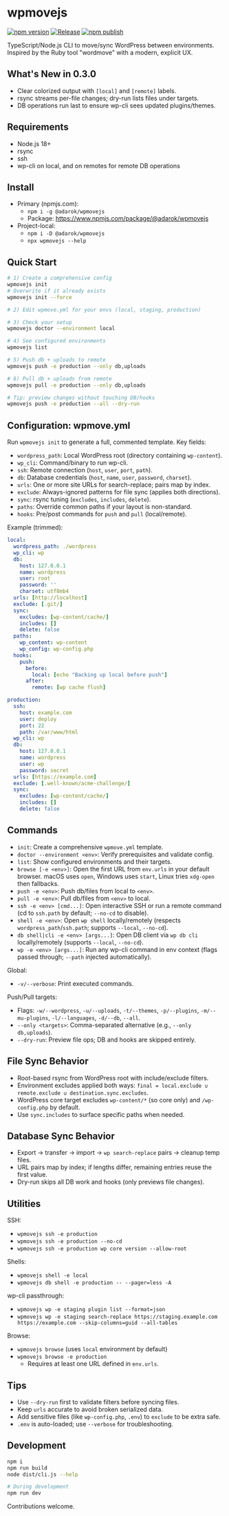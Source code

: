 # wpmovejs

[![npm version](https://img.shields.io/npm/v/%40adarok%2Fwpmovejs.svg)](https://www.npmjs.com/package/@adarok/wpmovejs)
[![Release](https://github.com/Adarok/wpmovejs/actions/workflows/release.yml/badge.svg)](https://github.com/Adarok/wpmovejs/actions/workflows/release.yml)
[![npm publish](https://img.shields.io/npm/dm/%40adarok%2Fwpmovejs.svg?label=npm%20downloads)](https://www.npmjs.com/package/@adarok/wpmovejs)

TypeScript/Node.js CLI to move/sync WordPress between environments. Inspired by the Ruby tool "wordmove" with a modern, explicit UX.

## What's New in 0.3.0

- Clear colorized output with `[local]` and `[remote]` labels.
- rsync streams per-file changes; dry-run lists files under targets.
- DB operations run last to ensure wp-cli sees updated plugins/themes.

## Requirements

- Node.js 18+
- rsync
- ssh
- wp-cli on local, and on remotes for remote DB operations

## Install

- Primary (npmjs.com):
  - `npm i -g @adarok/wpmovejs`
  - Package: https://www.npmjs.com/package/@adarok/wpmovejs
- Project-local:
  - `npm i -D @adarok/wpmovejs`
  - `npx wpmovejs --help`

## Quick Start

```sh
# 1) Create a comprehensive config
wpmovejs init
# Overwrite if it already exists
wpmovejs init --force

# 2) Edit wpmove.yml for your envs (local, staging, production)

# 3) Check your setup
wpmovejs doctor --environment local

# 4) See configured environments
wpmovejs list

# 5) Push db + uploads to remote
wpmovejs push -e production --only db,uploads

# 6) Pull db + uploads from remote
wpmovejs pull -e production --only db,uploads

# Tip: preview changes without touching DB/hooks
wpmovejs push -e production --all --dry-run
```

## Configuration: wpmove.yml

Run `wpmovejs init` to generate a full, commented template. Key fields:

- `wordpress_path`: Local WordPress root (directory containing `wp-content`).
- `wp_cli`: Command/binary to run wp-cli.
- `ssh`: Remote connection (`host`, `user`, `port`, `path`).
- `db`: Database credentials (`host`, `name`, `user`, `password`, `charset`).
- `urls`: One or more site URLs for search-replace; pairs map by index.
- `exclude`: Always-ignored patterns for file sync (applies both directions).
- `sync`: rsync tuning (`excludes`, `includes`, `delete`).
- `paths`: Override common paths if your layout is non-standard.
- `hooks`: Pre/post commands for `push` and `pull` (local/remote).

Example (trimmed):

```yaml
local:
  wordpress_path: ./wordpress
  wp_cli: wp
  db:
    host: 127.0.0.1
    name: wordpress
    user: root
    password: ''
    charset: utf8mb4
  urls: [http://localhost]
  exclude: [.git/]
  sync:
    excludes: [wp-content/cache/]
    includes: []
    delete: false
  paths:
    wp_content: wp-content
    wp_config: wp-config.php
  hooks:
    push:
      before:
        local: [echo "Backing up local before push"]
      after:
        remote: [wp cache flush]

production:
  ssh:
    host: example.com
    user: deploy
    port: 22
    path: /var/www/html
  wp_cli: wp
  db:
    host: 127.0.0.1
    name: wordpress
    user: wp
    password: secret
  urls: [https://example.com]
  exclude: [.well-known/acme-challenge/]
  sync:
    excludes: [wp-content/cache/]
    includes: []
    delete: false
```

## Commands

- `init`: Create a comprehensive `wpmove.yml` template.
- `doctor --environment <env>`: Verify prerequisites and validate config.
- `list`: Show configured environments and their targets.
- `browse [-e <env>]`: Open the first URL from `env.urls` in your default browser. macOS uses `open`, Windows uses `start`, Linux tries `xdg-open` then fallbacks.
- `push -e <env>`: Push db/files from local to `<env>`.
- `pull -e <env>`: Pull db/files from `<env>` to local.
- `ssh -e <env> [cmd...]`: Open interactive SSH or run a remote command (cd to `ssh.path` by default; `--no-cd` to disable).
- `shell -e <env>`: Open `wp shell` locally/remotely (respects `wordpress_path`/`ssh.path`; supports `--local`, `--no-cd`).
- `db shell|cli -e <env> [args...]`: Open DB client via `wp db cli` locally/remotely (supports `--local`, `--no-cd`).
- `wp -e <env> [args...]`: Run any wp-cli command in env context (flags passed through; `--path` injected automatically).

Global:
- `-v/--verbose`: Print executed commands.

Push/Pull targets:
- Flags: `-w/--wordpress`, `-u/--uploads`, `-t/--themes`, `-p/--plugins`, `-m/--mu-plugins`, `-l/--languages`, `-d/--db`, `--all`.
- `--only <targets>`: Comma-separated alternative (e.g., `--only db,uploads`).
- `--dry-run`: Preview file ops; DB and hooks are skipped entirely.

## File Sync Behavior

- Root-based rsync from WordPress root with include/exclude filters.
- Environment excludes applied both ways: `final = local.exclude ∪ remote.exclude ∪ destination.sync.excludes`.
- WordPress core target excludes `wp-content/*` (so core only) and `/wp-config.php` by default.
- Use `sync.includes` to surface specific paths when needed.

## Database Sync Behavior

- Export → transfer → import → `wp search-replace` pairs → cleanup temp files.
- URL pairs map by index; if lengths differ, remaining entries reuse the first value.
- Dry-run skips all DB work and hooks (only previews file changes).

## Utilities

SSH:
- `wpmovejs ssh -e production`
- `wpmovejs ssh -e production --no-cd`
- `wpmovejs ssh -e production wp core version --allow-root`

Shells:
- `wpmovejs shell -e local`
- `wpmovejs db shell -e production -- --pager=less -A`

wp-cli passthrough:
- `wpmovejs wp -e staging plugin list --format=json`
- `wpmovejs wp -e staging search-replace https://staging.example.com https://example.com --skip-columns=guid --all-tables`

Browse:
- `wpmovejs browse` (uses `local` environment by default)
- `wpmovejs browse -e production`
  - Requires at least one URL defined in `env.urls`.

## Tips

- Use `--dry-run` first to validate filters before syncing files.
- Keep `urls` accurate to avoid broken serialized data.
- Add sensitive files (like `wp-config.php`, `.env`) to `exclude` to be extra safe.
- `.env` is auto-loaded; use `--verbose` for troubleshooting.

## Development

```sh
npm i
npm run build
node dist/cli.js --help
```

```sh
# During development
npm run dev
```

Contributions welcome.